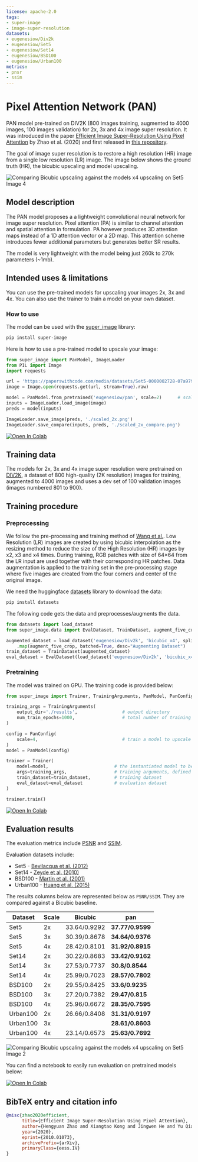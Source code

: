 ```yaml
---
license: apache-2.0
tags:
- super-image
- image-super-resolution
datasets:
- eugenesiow/Div2k
- eugenesiow/Set5
- eugenesiow/Set14
- eugenesiow/BSD100
- eugenesiow/Urban100
metrics:
- pnsr
- ssim
---
```

# Pixel Attention Network (PAN)
PAN model pre-trained on DIV2K (800 images training, augmented to 4000 images, 100 images validation) for 2x, 3x and 4x image super resolution. It was introduced in the paper [Efficient Image Super-Resolution Using Pixel Attention](https://arxiv.org/abs/2010.01073) by Zhao et al. (2020) and first released in [this repository](https://github.com/zhaohengyuan1/PAN). 

The goal of image super resolution is to restore a high resolution (HR) image from a single low resolution (LR) image. The image below shows the ground truth (HR), the bicubic upscaling and model upscaling.

![Comparing Bicubic upscaling against the models x4 upscaling on Set5 Image 4](images/pan_4_4_compare.png "Comparing Bicubic upscaling against the models x4 upscaling on Set5 Image 4")
## Model description
The PAN model proposes a a lightweight convolutional neural network for image super resolution. Pixel attention (PA) is similar to channel attention and spatial attention in formulation. PA however produces 3D attention maps instead of a 1D attention vector or a 2D map. This attention scheme introduces fewer additional parameters but generates better SR results.

The model is very lightweight with the model being just 260k to 270k parameters (~1mb).
## Intended uses & limitations
You can use the pre-trained models for upscaling your images 2x, 3x and 4x. You can also use the trainer to train a model on your own dataset.
### How to use
The model can be used with the [super_image](https://github.com/eugenesiow/super-image) library:
```bash
pip install super-image
```
Here is how to use a pre-trained model to upscale your image:
```python
from super_image import PanModel, ImageLoader
from PIL import Image
import requests

url = 'https://paperswithcode.com/media/datasets/Set5-0000002728-07a9793f_zA3bDjj.jpg'
image = Image.open(requests.get(url, stream=True).raw)

model = PanModel.from_pretrained('eugenesiow/pan', scale=2)      # scale 2, 3 and 4 models available
inputs = ImageLoader.load_image(image)
preds = model(inputs)

ImageLoader.save_image(preds, './scaled_2x.png')                        # save the output 2x scaled image to `./scaled_2x.png`
ImageLoader.save_compare(inputs, preds, './scaled_2x_compare.png')      # save an output comparing the super-image with a bicubic scaling
```
[![Open In Colab](https://colab.research.google.com/assets/colab-badge.svg)](https://colab.research.google.com/github/eugenesiow/super-image-notebooks/blob/master/notebooks/Upscale_Images_with_Pretrained_super_image_Models.ipynb "Open in Colab")
## Training data
The models for 2x, 3x and 4x image super resolution were pretrained on [DIV2K](https://huggingface.co/datasets/eugenesiow/Div2k), a dataset of 800 high-quality (2K resolution) images for training, augmented to 4000 images and uses a dev set of  100 validation images (images numbered 801 to 900). 
## Training procedure
### Preprocessing
We follow the pre-processing and training method of [Wang et al.](https://arxiv.org/abs/2104.07566).
Low Resolution (LR) images are created by using bicubic interpolation as the resizing method to reduce the size of the High Resolution (HR) images by x2, x3 and x4 times.
During training, RGB patches with size of 64×64 from the LR input are used together with their corresponding HR patches. 
Data augmentation is applied to the training set in the pre-processing stage where five images are created from the four corners and center of the original image. 

We need the huggingface [datasets](https://huggingface.co/datasets?filter=task_ids:other-other-image-super-resolution) library to download the data:
```bash
pip install datasets
```
The following code gets the data and preprocesses/augments the data.

```python
from datasets import load_dataset
from super_image.data import EvalDataset, TrainDataset, augment_five_crop

augmented_dataset = load_dataset('eugenesiow/Div2k', 'bicubic_x4', split='train')\
    .map(augment_five_crop, batched=True, desc="Augmenting Dataset")                                # download and augment the data with the five_crop method
train_dataset = TrainDataset(augmented_dataset)                                                     # prepare the train dataset for loading PyTorch DataLoader
eval_dataset = EvalDataset(load_dataset('eugenesiow/Div2k', 'bicubic_x4', split='validation'))      # prepare the eval dataset for the PyTorch DataLoader
```
### Pretraining
The model was trained on GPU. The training code is provided below:
```python
from super_image import Trainer, TrainingArguments, PanModel, PanConfig

training_args = TrainingArguments(
    output_dir='./results',                 # output directory
    num_train_epochs=1000,                  # total number of training epochs
)

config = PanConfig(
    scale=4,                                # train a model to upscale 4x
)
model = PanModel(config)

trainer = Trainer(
    model=model,                         # the instantiated model to be trained
    args=training_args,                  # training arguments, defined above
    train_dataset=train_dataset,         # training dataset
    eval_dataset=eval_dataset            # evaluation dataset
)

trainer.train()
```

[![Open In Colab](https://colab.research.google.com/assets/colab-badge.svg)](https://colab.research.google.com/github/eugenesiow/super-image-notebooks/blob/master/notebooks/Train_super_image_Models.ipynb "Open in Colab")
## Evaluation results
The evaluation metrics include [PSNR](https://en.wikipedia.org/wiki/Peak_signal-to-noise_ratio#Quality_estimation_with_PSNR) and [SSIM](https://en.wikipedia.org/wiki/Structural_similarity#Algorithm). 

Evaluation datasets include:
- Set5 - [Bevilacqua et al. (2012)](https://huggingface.co/datasets/eugenesiow/Set5)
- Set14 - [Zeyde et al. (2010)](https://huggingface.co/datasets/eugenesiow/Set14)
- BSD100 - [Martin et al. (2001)](https://huggingface.co/datasets/eugenesiow/BSD100)
- Urban100 - [Huang et al. (2015)](https://huggingface.co/datasets/eugenesiow/Urban100)

The results columns below are represented below as `PSNR/SSIM`. They are compared against a Bicubic baseline.

|Dataset  	    |Scale      |Bicubic  	        |pan  	                        |
|---	        |---	    |---	            |---	                        |
|Set5  	        |2x         |33.64/0.9292       |**37.77/0.9599**       |
|Set5  	        |3x  	    |30.39/0.8678  	    |**34.64/0.9376**  	    |
|Set5  	        |4x  	    |28.42/0.8101  	    |**31.92/0.8915**       |
|Set14  	    |2x         |30.22/0.8683  	    |**33.42/0.9162**  	    |
|Set14  	    |3x         |27.53/0.7737  	    |**30.8/0.8544**  	    |
|Set14  	    |4x         |25.99/0.7023  	    |**28.57/0.7802**  	    |
|BSD100  	    |2x  	    |29.55/0.8425  	    |**33.6/0.9235**  	    |
|BSD100  	    |3x  	    |27.20/0.7382  	    |**29.47/0.815**  	    |
|BSD100  	    |4x  	    |25.96/0.6672  	    |**28.35/0.7595**  	    |
|Urban100  	    |2x  	    |26.66/0.8408  	    |**31.31/0.9197**  	    |
|Urban100  	    |3x  	    |  	                |**28.61/0.8603**  	    |
|Urban100  	    |4x  	    |23.14/0.6573  	    |**25.63/0.7692**  	    |

![Comparing Bicubic upscaling against the models x4 upscaling on Set5 Image 2](images/pan_2_4_compare.png "Comparing Bicubic upscaling against the models x4 upscaling on Set5 Image 2")

You can find a notebook to easily run evaluation on pretrained models below:

[![Open In Colab](https://colab.research.google.com/assets/colab-badge.svg)](https://colab.research.google.com/github/eugenesiow/super-image-notebooks/blob/master/notebooks/Evaluate_Pretrained_super_image_Models.ipynb "Open in Colab")

## BibTeX entry and citation info
```bibtex
@misc{zhao2020efficient,
      title={Efficient Image Super-Resolution Using Pixel Attention}, 
      author={Hengyuan Zhao and Xiangtao Kong and Jingwen He and Yu Qiao and Chao Dong},
      year={2020},
      eprint={2010.01073},
      archivePrefix={arXiv},
      primaryClass={eess.IV}
}
```